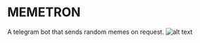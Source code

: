 # MEMETRON
A telegram bot that sends random memes on request.
![alt text](https://c.tenor.com/PBuvz9HAhUUAAAAC/pepe-smoke.gif)

